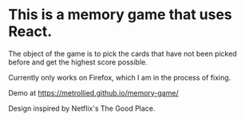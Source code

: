 # This is a memory game that uses React.

The object of the game is to pick the cards that have not been picked before and get the highest score possible.

Currently only works on Firefox, which I am in the process of fixing.

Demo at https://metrollied.github.io/memory-game/

Design inspired by Netflix's The Good Place.
